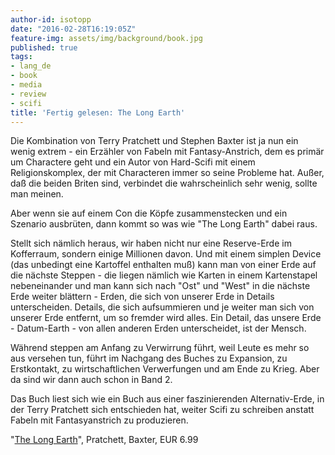 ```yaml
---
author-id: isotopp
date: "2016-02-28T16:19:05Z"
feature-img: assets/img/background/book.jpg
published: true
tags:
- lang_de
- book
- media
- review
- scifi
title: 'Fertig gelesen: The Long Earth'
---
```

Die Kombination von Terry Pratchett und Stephen Baxter ist ja nun ein wenig extrem - ein Erzähler von Fabeln mit Fantasy-Anstrich, dem es primär um Charactere geht und ein Autor von Hard-Scifi mit einem Religionskomplex, der mit Characteren immer so seine Probleme hat. Außer, daß die beiden Briten sind, verbindet die wahrscheinlich sehr wenig, sollte man meinen.

Aber wenn sie auf einem Con die Köpfe zusammenstecken und ein Szenario ausbrüten, dann kommt so was wie "The Long Earth" dabei raus.

Stellt sich nämlich heraus, wir haben nicht nur eine Reserve-Erde im Kofferraum, sondern einige Millionen davon. Und mit einem simplen Device (das unbedingt eine Kartoffel enthalten muß) kann man von einer Erde auf die nächste Steppen - die liegen nämlich wie Karten in einem Kartenstapel nebeneinander und man kann sich nach "Ost" und "West" in die nächste Erde weiter blättern - Erden, die sich von unserer Erde in Details unterscheiden. Details, die sich aufsummieren und je weiter man sich von unserer Erde entfernt, um so fremder wird alles. Ein Detail, das unsere Erde - Datum-Earth - von allen anderen Erden unterscheidet, ist der Mensch.

Während steppen am Anfang zu Verwirrung führt, weil Leute es mehr so aus versehen tun, führt im Nachgang des Buches zu Expansion, zu Erstkontakt, zu wirtschaftlichen Verwerfungen und am Ende zu Krieg. Aber da sind wir dann auch schon in Band 2.

Das Buch liest sich wie ein Buch aus einer faszinierenden Alternativ-Erde, in der Terry Pratchett sich entschieden hat, weiter Scifi zu schreiben anstatt Fabeln mit Fantasyanstrich zu produzieren.


"[The Long Earth](http://www.amazon.de/dp/B0073E4FTI)", Pratchett, Baxter, EUR 6.99
